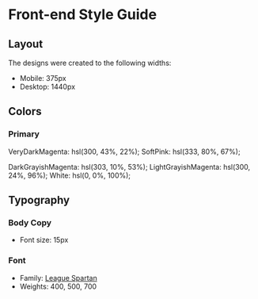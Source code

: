 # Front-end Style Guide

## Layout

The designs were created to the following widths:

- Mobile: 375px
- Desktop: 1440px

## Colors

### Primary

VeryDarkMagenta: hsl(300, 43%, 22%);
SoftPink: hsl(333, 80%, 67%);



DarkGrayishMagenta: hsl(303, 10%, 53%);
LightGrayishMagenta: hsl(300, 24%, 96%);
White: hsl(0, 0%, 100%);

## Typography

### Body Copy

- Font size: 15px

### Font

- Family: [League Spartan](https://fonts.google.com/specimen/League+Spartan)
- Weights: 400, 500, 700
